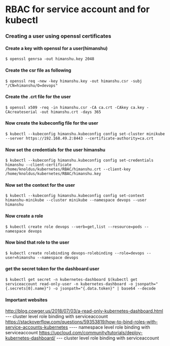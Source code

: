 # RBAC for service account and for kubectl 

### Creating a user using openssl certificates

#### Create a key with openssl for a user(himanshu)
	$ openssl genrsa -out himanshu.key 2048

#### Create the csr file as following
	$ openssl req -new -key himanshu.key -out himanshu.csr -subj "/CN=himanshu/O=devops"

#### Create the .crt file for the user
	$ openssl x509 -req -in himanshu.csr -CA ca.crt -CAkey ca.key -CAcreateserial -out himanshu.crt -days 365

#### Now create the kubeconfig file for the user 
	$ kubectl --kubeconfig himanshu.kubeconfig config set-cluster minikube --server https://192.168.49.2:8443 --certificate-authority=ca.crt

#### Now set the credentials for the user himanshu
	$ kubectl --kubeconfig himanshu.kubeconfig config set-credentials himanshu --client-certificate /home/knoldus/kubernetes/RBAC/himanshu.crt --client-key /home/knoldus/kubernetes/RBAC/himanshu.key

#### Now set the context for the user
	$ kubectl --kubeconfig himanshu.kubeconfig config set-context himanshu-minikube --cluster minikube --namespace devops --user himanshu

#### Now create a role
	$ kubectl create role devops --verb=get,list --resource=pods --namespace devops

#### Now bind that role to the user
	$ kubectl create rolebinding devops-rolebinding --role=devops --user=himanshu --namespace devops

#### get the secret token for the dashboard user

	$ kubectl get secret -n kubernetes-dashboard $(kubectl get serviceaccount read-only-user -n kubernetes-dashboard -o jsonpath="{.secrets[0].name}") -o jsonpath="{.data.token}" | base64 --decode

#### Important websites

http://blog.cowger.us/2018/07/03/a-read-only-kubernetes-dashboard.html    --- cluster level role binding with serviceaccount
https://stackoverflow.com/questions/59353819/how-to-bind-roles-with-service-accounts-kubernetes   ---- namespace level role binding with serviceaccount
https://upcloud.com/community/tutorials/deploy-kubernetes-dashboard/  --- cluster level role binding with serviceaccount
